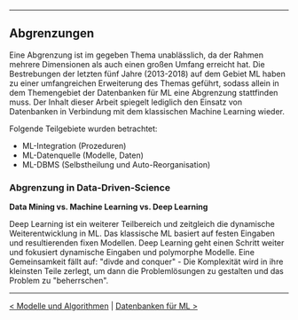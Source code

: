 ***

## Abgrenzungen

Eine Abgrenzung ist im gegeben Thema unablässlich, da der Rahmen mehrere Dimensionen als auch einen großen
Umfang erreicht hat. Die Bestrebungen der letzten fünf Jahre (2013-2018) auf dem Gebiet ML
haben zu einer umfangreichen Erweiterung des Themas geführt, 
sodass allein in dem Themengebiet der Datenbanken für ML eine Abgrenzung stattfinden muss.
Der Inhalt dieser Arbeit spiegelt lediglich den Einsatz von Datenbanken in Verbindung 
mit dem klassischen Machine Learning wieder.

Folgende Teilgebiete wurden betrachtet:

* ML-Integration (Prozeduren)
* ML-Datenquelle (Modelle, Daten)
* ML-DBMS (Selbstheilung und Auto-Reorganisation)

### Abgrenzung in Data-Driven-Science

**Data Mining vs. Machine Learning vs. Deep Learning**

Deep Learning ist ein weiterer Teilbereich und zeitgleich die dynamische Weiterentwicklung in ML.
Das klassische ML basiert auf festen Eingaben und resultierenden fixen Modellen. 
Deep Learning geht einen Schritt weiter und fokusiert dynamische Eingaben und polymorphe Modelle.
Eine Gemeinsamkeit fällt auf: "divde and conquer" - Die Komplexität wird in ihre kleinsten Teile zerlegt,
um dann die Problemlösungen zu gestalten und das Problem zu "beherrschen".

------

[< Modelle und Algorithmen](06_ml_modelsAlgo.md)	|	[Datenbanken für ML >](08_dbml.md)